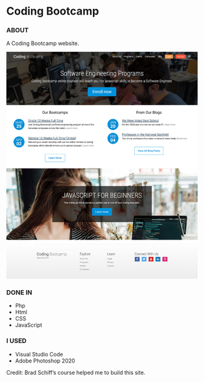# Coding Bootcamp

### ABOUT
A Coding Bootcamp website.

<img src="/images/codinguni.jpg">

### DONE IN
<ul><li>Php</li>
<li>Html</li>
<li>CSS</li>
<li>JavaScript</li>
</ul>

### I USED
<ul><li>Visual Studio Code</li>
<li>Adobe Photoshop 2020</li>
</ul>

Credit: Brad Schiff’s course helped me to build this site.
